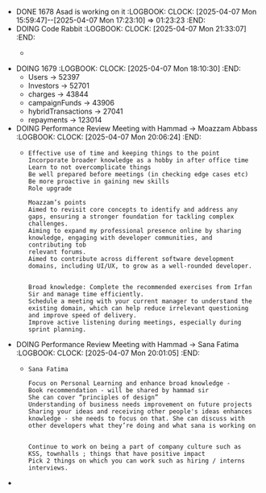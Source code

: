 - DONE 1678 Asad is working on it
  :LOGBOOK:
  CLOCK: [2025-04-07 Mon 15:59:47]--[2025-04-07 Mon 17:23:10] =>  01:23:23
  :END:
- DOING Code Rabbit
  :LOGBOOK:
  CLOCK: [2025-04-07 Mon 21:33:07]
  :END:
	- ```apl
	  ```
- DOING 1679
  :LOGBOOK:
  CLOCK: [2025-04-07 Mon 18:10:30]
  :END:
	- Users -> 52397
	- Investors -> 52701
	- charges -> 43844
	- campaignFunds -> 43906
	- hybridTransactions -> 27041
	- repayments -> 123014
- DOING Performance Review Meeting with Hammad -> Moazzam Abbass
  :LOGBOOK:
  CLOCK: [2025-04-07 Mon 20:06:24]
  :END:
	- ```apl
	  Effective use of time and keeping things to the point
	  Incorporate broader knowledge as a hobby in after office time
	  Learn to not overcomplicate things
	  Be well prepared before meetings (in checking edge cases etc)
	  Be more proactive in gaining new skills
	  Role upgrade
	  
	  Moazzam’s points
	  Aimed to revisit core concepts to identify and address any gaps, ensuring a stronger foundation for tackling complex challenges.
	  Aiming to expand my professional presence online by sharing knowledge, engaging with developer communities, and contributing tob
	  relevant forums.
	  Aimed to contribute across different software development domains, including UI/UX, to grow as a well-rounded developer.
	  
	  
	  Broad knowledge: Complete the recommended exercises from Irfan Sir and manage time efficiently.
	  Schedule a meeting with your current manager to understand the existing domain, which can help reduce irrelevant questioning and improve speed of delivery.
	  Improve active listening during meetings, especially during sprint planning.
	  
	  ```
- DOING Performance Review Meeting with Hammad -> Sana Fatima
  :LOGBOOK:
  CLOCK: [2025-04-07 Mon 20:01:05]
  :END:
	- ```calc
	  Sana Fatima
	  
	  Focus on Personal Learning and enhance broad knowledge -
	  Book recommendation - will be shared by hammad sir
	  She can cover “principles of design”
	  Understanding of business needs improvement on future projects
	  Sharing your ideas and receiving other people's ideas enhances knowledge - she needs to focus on that. She can discuss with other developers what they’re doing and what sana is working on
	  
	  
	  Continue to work on being a part of company culture such as KSS, townhalls ; things that have positive impact
	  Pick 2 things on which you can work such as hiring / interns interviews. 
	  ```
-